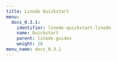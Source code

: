 ```yaml
---
title: Linode Quickstart
menu:
  docs_0.3.1:
    identifier: linode-quickstart-linode
    name: Quickstart
    parent: linode-guides
    weight: 20
menu_name: docs_0.3.1
---
```


